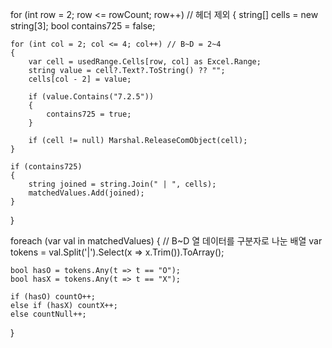 for (int row = 2; row <= rowCount; row++) // 헤더 제외
{
    string[] cells = new string[3];
    bool contains725 = false;

    for (int col = 2; col <= 4; col++) // B~D = 2~4
    {
        var cell = usedRange.Cells[row, col] as Excel.Range;
        string value = cell?.Text?.ToString() ?? "";
        cells[col - 2] = value;

        if (value.Contains("7.2.5"))
        {
            contains725 = true;
        }

        if (cell != null) Marshal.ReleaseComObject(cell);
    }

    if (contains725)
    {
        string joined = string.Join(" | ", cells);
        matchedValues.Add(joined);
    }
}

foreach (var val in matchedValues)
{
    // B~D 열 데이터를 구분자로 나눈 배열
    var tokens = val.Split('|').Select(x => x.Trim()).ToArray();

    bool hasO = tokens.Any(t => t == "O");
    bool hasX = tokens.Any(t => t == "X");

    if (hasO) countO++;
    else if (hasX) countX++;
    else countNull++;
}


